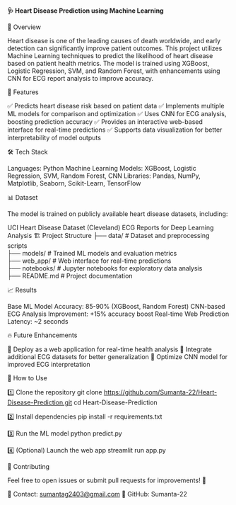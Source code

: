 **🩺 Heart Disease Prediction using Machine Learning**

📌 Overview

Heart disease is one of the leading causes of death worldwide, and early detection can significantly improve patient outcomes. This project utilizes Machine Learning techniques to predict the likelihood of heart disease based on patient health metrics. The model is trained using XGBoost, Logistic Regression, SVM, and Random Forest, with enhancements using CNN for ECG report analysis to improve accuracy.

🚀 Features

✅ Predicts heart disease risk based on patient data
✅ Implements multiple ML models for comparison and optimization
✅ Uses CNN for ECG analysis, boosting prediction accuracy
✅ Provides an interactive web-based interface for real-time predictions
✅ Supports data visualization for better interpretability of model outputs

🛠 Tech Stack

Languages: Python
Machine Learning Models: XGBoost, Logistic Regression, SVM, Random Forest, CNN
Libraries: Pandas, NumPy, Matplotlib, Seaborn, Scikit-Learn, TensorFlow

📊 Dataset

The model is trained on publicly available heart disease datasets, including:

UCI Heart Disease Dataset (Cleveland)
ECG Reports for Deep Learning Analysis
🏗 Project Structure
├── data/               # Dataset and preprocessing scripts  
├── models/             # Trained ML models and evaluation metrics  
├── web_app/            # Web interface for real-time predictions  
├── notebooks/          # Jupyter notebooks for exploratory data analysis  
├── README.md           # Project documentation  

📈 Results

Base ML Model Accuracy: 85-90% (XGBoost, Random Forest)
CNN-based ECG Analysis Improvement: +15% accuracy boost
Real-time Web Prediction Latency: ~2 seconds

🔥 Future Enhancements

🔹 Deploy as a web application for real-time health analysis
🔹 Integrate additional ECG datasets for better generalization
🔹 Optimize CNN model for improved ECG interpretation

📌 How to Use

1️⃣ Clone the repository
git clone https://github.com/Sumanta-22/Heart-Disease-Prediction.git
cd Heart-Disease-Prediction

2️⃣ Install dependencies
pip install -r requirements.txt

3️⃣ Run the ML model
python predict.py

4️⃣ (Optional) Launch the web app
streamlit run app.py

📢 Contributing

Feel free to open issues or submit pull requests for improvements! 🚀

📧 Contact: sumantag2403@gmail.com
🔗 GitHub: Sumanta-22
